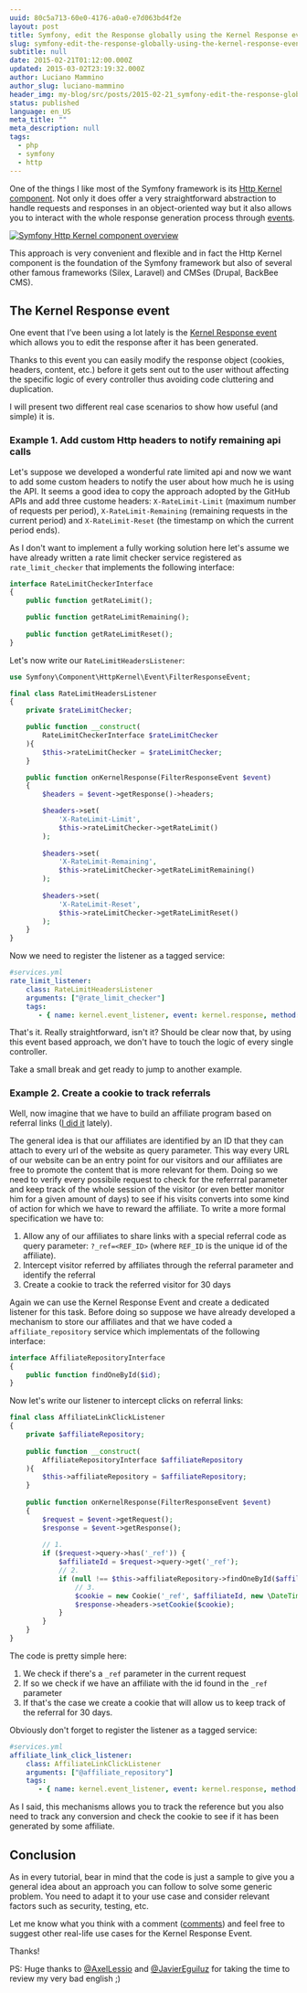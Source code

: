 ```yaml
---
uuid: 80c5a713-60e0-4176-a0a0-e7d063bd4f2e
layout: post
title: Symfony, edit the Response globally using the Kernel Response event
slug: symfony-edit-the-response-globally-using-the-kernel-response-event
subtitle: null
date: 2015-02-21T01:12:00.000Z
updated: 2015-03-02T23:19:32.000Z
author: Luciano Mammino
author_slug: luciano-mammino
header_img: my-blog/src/posts/2015-02-21_symfony-edit-the-response-globally-using-the-kernel-response-event/symfony-edit-the-response-globally-using-the-kernel-response-event.jpg
status: published
language: en_US
meta_title: ""
meta_description: null
tags:
  - php
  - symfony
  - http
---
```


One of the things I like most of the Symfony framework is its [Http Kernel component](https://packagist.org/packages/symfony/http-kernel). Not only it does offer a very straightforward abstraction to handle requests and responses in an object-oriented way but it also allows you to interact with the whole response generation process through [events](http://symfony.com/doc/current/components/http_kernel/introduction.html#creating-an-event-listener).

[![Symfony Http Kernel component overview](./symfony-http-kernel-component-overview-scheme.png)](http://symfony.com/doc/current/components/http_kernel/introduction.html)

This approach is very convenient and flexible and in fact the Http Kernel component is the foundation of the Symfony framework but also of several other famous frameworks (Silex, Laravel) and CMSes (Drupal, BackBee CMS).


## The Kernel Response event
One event that I’ve been using a lot lately is the  [Kernel Response event](http://api.symfony.com/master/Symfony/Component/HttpKernel/Event/FilterResponseEvent.html) which allows you to edit the response after it has been generated.

Thanks to this event you can easily modify the response object (cookies, headers, content, etc.) before it gets sent out to the user without affecting the specific logic of every controller thus avoiding code cluttering and duplication.

I will present two different real case scenarios to show how useful (and simple) it is.

### Example 1. Add custom Http headers to notify remaining api calls
Let's suppose we developed a wonderful rate limited api and now we want to add some custom headers to notify the user about how much he is using the API.
It seems a good idea to copy the approach adopted by the GitHub APIs and add three custome headers: `X-RateLimit-Limit` (maximum number of requests per period), `X-RateLimit-Remaining` (remaining requests in the current period) and `X-RateLimit-Reset` (the timestamp on which the current period ends).

As I don't want to implement a fully working solution here let's assume we have already written a rate limit checker service registered as `rate_limit_checker` that implements the following interface:

```php
interface RateLimitCheckerInterface
{
	public function getRateLimit();

	public function getRateLimitRemaining();
    
    public function getRateLimitReset();
}
```

Let's now write our `RateLimitHeadersListener`:

```php
use Symfony\Component\HttpKernel\Event\FilterResponseEvent;

final class RateLimitHeadersListener
{
	private $rateLimitChecker;

	public function __construct(
    	RateLimitCheckerInterface $rateLimitChecker
    ){
    	$this->rateLimitChecker = $rateLimitChecker;
    }

    public function onKernelResponse(FilterResponseEvent $event)
    {   
        $headers = $event->getResponse()->headers;

        $headers->set(
        	'X-RateLimit-Limit',
            $this->rateLimitChecker->getRateLimit()
        );
        
        $headers->set(
        	'X-RateLimit-Remaining',
            $this->rateLimitChecker->getRateLimitRemaining()
        );
        
        $headers->set(
        	'X-RateLimit-Reset',
            $this->rateLimitChecker->getRateLimitReset()
        );
    }   
}
```

Now we need to register the listener as a tagged service:

```yaml
#services.yml
rate_limit_listener:
    class: RateLimitHeadersListener
    arguments: ["@rate_limit_checker"]
    tags:
       - { name: kernel.event_listener, event: kernel.response, method: onKernelResponse }
```

That's it. Really straightforward, isn't it?
Should be clear now that, by using this event based approach, we don't have to touch the logic of every single controller.

Take a small break and get ready to jump to another example.

### Example 2. Create a cookie to track referrals

Well, now imagine that we have to build an affiliate program based on referral links ([I did it](https://sbaam.com/affiliates?_r=9oj) lately). 

The general idea is that our affiliates are identified by an ID that they can attach to every url of the website as query parameter. This way every URL of our website can be an entry point for our visitors and our affiliates are free to promote the content that is more relevant for them.
Doing so we need to verify every possibile request to check for the referrral parameter and keep track of the whole session of the visitor (or even better monitor him for a given amount of days) to see if his visits converts into some kind of action for which we have to reward the affiliate.
To write a more formal specification we have to:

  1. Allow any of our affiliates to share links with a special referral code as query parameter: `?_ref=<REF_ID>` (where `REF_ID` is the unique id of the affiliate).
  2. Intercept visitor referred by affiliates through the referral parameter and identify the referral
  3. Create a cookie to track the referred visitor for 30 days

Again we can use the Kernel Response Event and create a dedicated listener for this task. Before doing so suppose we have already developed a mechanism to store our affiliates and that we have coded a `affiliate_repository` service which implementats of the following interface:

```php
interface AffiliateRepositoryInterface
{
	public function findOneById($id);
}
```

Now let's write our listener to intercept clicks on referral links:

```php
final class AffiliateLinkClickListener
{
	private $affiliateRepository;
    
    public function __construct(
    	AffiliateRepositoryInterface $affiliateRepository
    ){
    	$this->affiliateRepository = $affiliateRepository;
    }
    
    public function onKernelResponse(FilterResponseEvent $event)
    {
    	$request = $event->getRequest();
        $response = $event->getResponse();
        
        // 1.
        if ($request->query->has('_ref')) {
        	$affiliateId = $request->query->get('_ref');
            // 2.
            if (null !== $this->affiliateRepository->findOneById($affiliateId)) {
            	// 3.
                $cookie = new Cookie('_ref', $affiliateId, new \DateTime('+30 days'));
                $response->headers->setCookie($cookie);
            }
        }
    }
}
```

The code is pretty simple here:

  1. We check if there's a `_ref` parameter in the current request
  2. If so we check if we have an affiliate with the id found in the `_ref` parameter
  3. If that's the case we create a cookie that will allow us to keep track of the referral for 30 days.
  
Obviously don't forget to register the listener as a tagged service:

```yaml
#services.yml
affiliate_link_click_listener:
    class: AffiliateLinkClickListener
    arguments: ["@affiliate_repository"]
    tags:
       - { name: kernel.event_listener, event: kernel.response, method: onKernelResponse }
```

As I said, this mechanisms allows you to track the reference but you also need to track any conversion and check the cookie to see if it has been generated by some affiliate.

## Conclusion

As in every tutorial, bear in mind that the code is just a sample to give you a general idea about an approach you can follow to solve some generic problem. You need to adapt it to your use case and consider relevant factors such as security, testing, etc.

Let me know what you think with a comment ([comments](#disqus_thread)) and feel free to suggest other real-life use cases for the Kernel Response Event.

Thanks!

PS: Huge thanks to [@AxelLessio](http://twitter.com/AxelLessio) and [@JavierEguiluz](http://twitter.com/javiereguiluz) for taking the time to review my very bad english ;)
